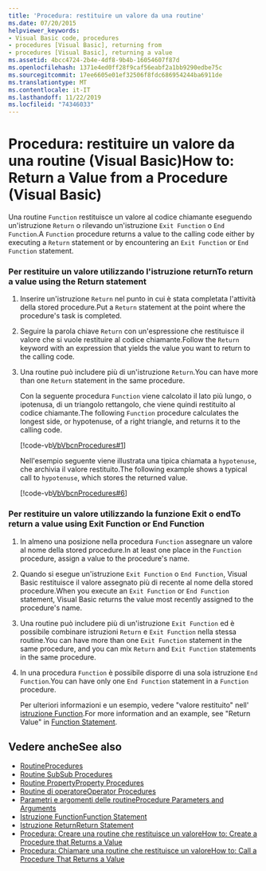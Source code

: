 ```yaml
---
title: 'Procedura: restituire un valore da una routine'
ms.date: 07/20/2015
helpviewer_keywords:
- Visual Basic code, procedures
- procedures [Visual Basic], returning from
- procedures [Visual Basic], returning a value
ms.assetid: 4bcc4724-2b4e-4df8-9b4b-16054607f87d
ms.openlocfilehash: 1371e4ed0ff28f9caf56eabf2a1bb9290edbe75c
ms.sourcegitcommit: 17ee6605e01ef32506f8fdc686954244ba6911de
ms.translationtype: MT
ms.contentlocale: it-IT
ms.lasthandoff: 11/22/2019
ms.locfileid: "74346033"
---
```

# <a name="how-to-return-a-value-from-a-procedure-visual-basic"></a><span data-ttu-id="c71b6-102">Procedura: restituire un valore da una routine (Visual Basic)</span><span class="sxs-lookup"><span data-stu-id="c71b6-102">How to: Return a Value from a Procedure (Visual Basic)</span></span>
<span data-ttu-id="c71b6-103">Una routine `Function` restituisce un valore al codice chiamante eseguendo un'istruzione `Return` o rilevando un'istruzione `Exit Function` o `End Function`.</span><span class="sxs-lookup"><span data-stu-id="c71b6-103">A `Function` procedure returns a value to the calling code either by executing a `Return` statement or by encountering an `Exit Function` or `End Function` statement.</span></span>  
  
### <a name="to-return-a-value-using-the-return-statement"></a><span data-ttu-id="c71b6-104">Per restituire un valore utilizzando l'istruzione return</span><span class="sxs-lookup"><span data-stu-id="c71b6-104">To return a value using the Return statement</span></span>  
  
1. <span data-ttu-id="c71b6-105">Inserire un'istruzione `Return` nel punto in cui è stata completata l'attività della stored procedure.</span><span class="sxs-lookup"><span data-stu-id="c71b6-105">Put a `Return` statement at the point where the procedure's task is completed.</span></span>  
  
2. <span data-ttu-id="c71b6-106">Seguire la parola chiave `Return` con un'espressione che restituisce il valore che si vuole restituire al codice chiamante.</span><span class="sxs-lookup"><span data-stu-id="c71b6-106">Follow the `Return` keyword with an expression that yields the value you want to return to the calling code.</span></span>  
  
3. <span data-ttu-id="c71b6-107">Una routine può includere più di un'istruzione `Return`.</span><span class="sxs-lookup"><span data-stu-id="c71b6-107">You can have more than one `Return` statement in the same procedure.</span></span>  
  
     <span data-ttu-id="c71b6-108">Con la seguente procedura `Function` viene calcolato il lato più lungo, o ipotenusa, di un triangolo rettangolo, che viene quindi restituito al codice chiamante.</span><span class="sxs-lookup"><span data-stu-id="c71b6-108">The following `Function` procedure calculates the longest side, or hypotenuse, of a right triangle, and returns it to the calling code.</span></span>  
  
     [!code-vb[VbVbcnProcedures#1](~/samples/snippets/visualbasic/VS_Snippets_VBCSharp/VbVbcnProcedures/VB/Class1.vb#1)]  
  
     <span data-ttu-id="c71b6-109">Nell'esempio seguente viene illustrata una tipica chiamata a `hypotenuse`, che archivia il valore restituito.</span><span class="sxs-lookup"><span data-stu-id="c71b6-109">The following example shows a typical call to `hypotenuse`, which stores the returned value.</span></span>  
  
     [!code-vb[VbVbcnProcedures#6](~/samples/snippets/visualbasic/VS_Snippets_VBCSharp/VbVbcnProcedures/VB/Class1.vb#6)]  
  
### <a name="to-return-a-value-using-exit-function-or-end-function"></a><span data-ttu-id="c71b6-110">Per restituire un valore utilizzando la funzione Exit o end</span><span class="sxs-lookup"><span data-stu-id="c71b6-110">To return a value using Exit Function or End Function</span></span>  
  
1. <span data-ttu-id="c71b6-111">In almeno una posizione nella procedura `Function` assegnare un valore al nome della stored procedure.</span><span class="sxs-lookup"><span data-stu-id="c71b6-111">In at least one place in the `Function` procedure, assign a value to the procedure's name.</span></span>  
  
2. <span data-ttu-id="c71b6-112">Quando si esegue un'istruzione `Exit Function` o `End Function`, Visual Basic restituisce il valore assegnato più di recente al nome della stored procedure.</span><span class="sxs-lookup"><span data-stu-id="c71b6-112">When you execute an `Exit Function` or `End Function` statement, Visual Basic returns the value most recently assigned to the procedure's name.</span></span>  
  
3. <span data-ttu-id="c71b6-113">Una routine può includere più di un'istruzione `Exit Function` ed è possibile combinare istruzioni `Return` e `Exit Function` nella stessa routine.</span><span class="sxs-lookup"><span data-stu-id="c71b6-113">You can have more than one `Exit Function` statement in the same procedure, and you can mix `Return` and `Exit Function` statements in the same procedure.</span></span>  
  
4. <span data-ttu-id="c71b6-114">In una procedura `Function` è possibile disporre di una sola istruzione `End Function`.</span><span class="sxs-lookup"><span data-stu-id="c71b6-114">You can have only one `End Function` statement in a `Function` procedure.</span></span>  
  
     <span data-ttu-id="c71b6-115">Per ulteriori informazioni e un esempio, vedere "valore restituito" nell' [istruzione Function](../../../../visual-basic/language-reference/statements/function-statement.md).</span><span class="sxs-lookup"><span data-stu-id="c71b6-115">For more information and an example, see "Return Value" in [Function Statement](../../../../visual-basic/language-reference/statements/function-statement.md).</span></span>  
  
## <a name="see-also"></a><span data-ttu-id="c71b6-116">Vedere anche</span><span class="sxs-lookup"><span data-stu-id="c71b6-116">See also</span></span>

- [<span data-ttu-id="c71b6-117">Routine</span><span class="sxs-lookup"><span data-stu-id="c71b6-117">Procedures</span></span>](./index.md)
- [<span data-ttu-id="c71b6-118">Routine Sub</span><span class="sxs-lookup"><span data-stu-id="c71b6-118">Sub Procedures</span></span>](./sub-procedures.md)
- [<span data-ttu-id="c71b6-119">Routine Property</span><span class="sxs-lookup"><span data-stu-id="c71b6-119">Property Procedures</span></span>](./property-procedures.md)
- [<span data-ttu-id="c71b6-120">Routine di operatore</span><span class="sxs-lookup"><span data-stu-id="c71b6-120">Operator Procedures</span></span>](./operator-procedures.md)
- [<span data-ttu-id="c71b6-121">Parametri e argomenti delle routine</span><span class="sxs-lookup"><span data-stu-id="c71b6-121">Procedure Parameters and Arguments</span></span>](./procedure-parameters-and-arguments.md)
- [<span data-ttu-id="c71b6-122">Istruzione Function</span><span class="sxs-lookup"><span data-stu-id="c71b6-122">Function Statement</span></span>](../../../../visual-basic/language-reference/statements/function-statement.md)
- [<span data-ttu-id="c71b6-123">Istruzione Return</span><span class="sxs-lookup"><span data-stu-id="c71b6-123">Return Statement</span></span>](../../../../visual-basic/language-reference/statements/return-statement.md)
- [<span data-ttu-id="c71b6-124">Procedura: Creare una routine che restituisce un valore</span><span class="sxs-lookup"><span data-stu-id="c71b6-124">How to: Create a Procedure that Returns a Value</span></span>](./how-to-create-a-procedure-that-returns-a-value.md)
- [<span data-ttu-id="c71b6-125">Procedura: Chiamare una routine che restituisce un valore</span><span class="sxs-lookup"><span data-stu-id="c71b6-125">How to: Call a Procedure That Returns a Value</span></span>](./how-to-call-a-procedure-that-returns-a-value.md)
